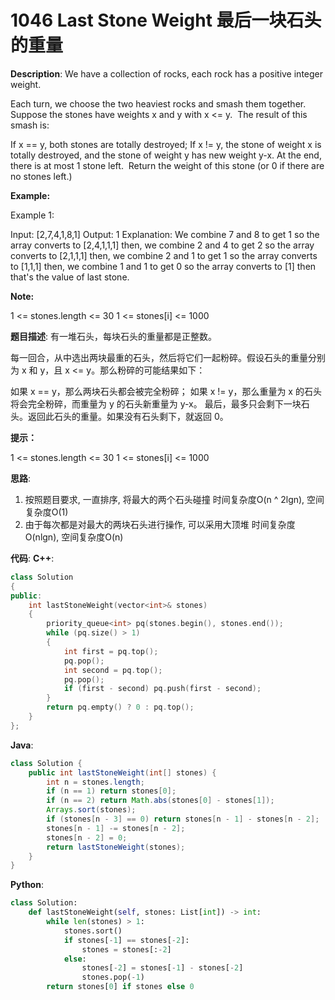 # 1046 Last Stone Weight 最后一块石头的重量

__Description__:
We have a collection of rocks, each rock has a positive integer weight.

Each turn, we choose the two heaviest rocks and smash them together.  Suppose the stones have weights x and y with x <= y.  The result of this smash is:

If x == y, both stones are totally destroyed;
If x != y, the stone of weight x is totally destroyed, and the stone of weight y has new weight y-x.
At the end, there is at most 1 stone left.  Return the weight of this stone (or 0 if there are no stones left.)

__Example:__

Example 1:

Input: [2,7,4,1,8,1]
Output: 1
Explanation:
We combine 7 and 8 to get 1 so the array converts to [2,4,1,1,1] then,
we combine 2 and 4 to get 2 so the array converts to [2,1,1,1] then,
we combine 2 and 1 to get 1 so the array converts to [1,1,1] then,
we combine 1 and 1 to get 0 so the array converts to [1] then that's the value of last stone.

__Note:__

1 <= stones.length <= 30
1 <= stones[i] <= 1000

__题目描述__:
有一堆石头，每块石头的重量都是正整数。

每一回合，从中选出两块最重的石头，然后将它们一起粉碎。假设石头的重量分别为 x 和 y，且 x <= y。那么粉碎的可能结果如下：

如果 x == y，那么两块石头都会被完全粉碎；
如果 x != y，那么重量为 x 的石头将会完全粉碎，而重量为 y 的石头新重量为 y-x。
最后，最多只会剩下一块石头。返回此石头的重量。如果没有石头剩下，就返回 0。

__提示：__

1 <= stones.length <= 30
1 <= stones[i] <= 1000

__思路__:

1. 按照题目要求, 一直排序, 将最大的两个石头碰撞
时间复杂度O(n ^ 2lgn), 空间复杂度O(1)
2. 由于每次都是对最大的两块石头进行操作, 可以采用大顶堆
时间复杂度O(nlgn), 空间复杂度O(n)

__代码__:
__C++__:

```C++
class Solution 
{
public:
    int lastStoneWeight(vector<int>& stones) 
    {
        priority_queue<int> pq(stones.begin(), stones.end());
        while (pq.size() > 1)
        {
            int first = pq.top();
            pq.pop();
            int second = pq.top();
            pq.pop();
            if (first - second) pq.push(first - second);
        }
        return pq.empty() ? 0 : pq.top();
    }
};
```

__Java__:

```Java
class Solution {
    public int lastStoneWeight(int[] stones) {
        int n = stones.length;
        if (n == 1) return stones[0];
        if (n == 2) return Math.abs(stones[0] - stones[1]);
        Arrays.sort(stones);
        if (stones[n - 3] == 0) return stones[n - 1] - stones[n - 2];
        stones[n - 1] -= stones[n - 2];
        stones[n - 2] = 0;
        return lastStoneWeight(stones);
    }
}
```

__Python__:

```Python
class Solution:
    def lastStoneWeight(self, stones: List[int]) -> int:
        while len(stones) > 1:
            stones.sort()
            if stones[-1] == stones[-2]:
                stones = stones[:-2]
            else:
                stones[-2] = stones[-1] - stones[-2]
                stones.pop(-1)
        return stones[0] if stones else 0
```
